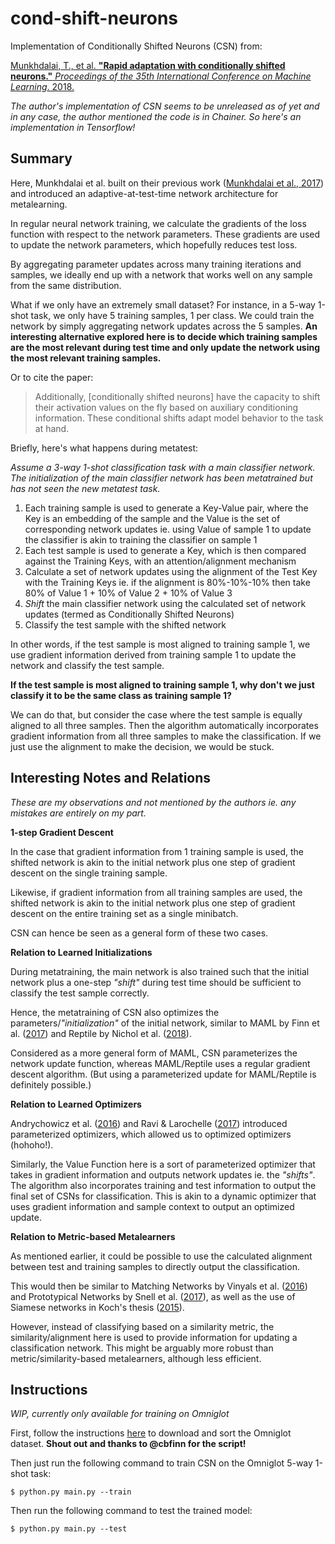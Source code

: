 # cond-shift-neurons

Implementation of Conditionally Shifted Neurons (CSN) from:

[Munkhdalai, T., et al. **"Rapid adaptation with conditionally shifted neurons."** *Proceedings of the 35th International Conference on Machine Learning*. 2018.](https://arxiv.org/pdf/1712.09926.pdf)

*The author's implementation of CSN seems to be unreleased as of yet and in any case, the author mentioned the code is in Chainer. So here's an implementation in Tensorflow!*

## Summary

Here, Munkhdalai et al. built on their previous work ([Munkhdalai et al., 2017](https://arxiv.org/abs/1703.00837)) and introduced an adaptive-at-test-time network architecture for metalearning.

In regular neural network training, we calculate the gradients of the loss function with respect to the network parameters. These gradients are used to update the network parameters, which hopefully reduces test loss.

By aggregating parameter updates across many training iterations and samples, we ideally end up with a network that works well on any sample from the same distribution.

What if we only have an extremely small dataset? For instance, in a 5-way 1-shot task, we only have 5 training samples, 1 per class. We could train the network by simply aggregating network updates across the 5 samples. **An interesting alternative explored here is to decide which training samples are the most relevant during test time and only update the network using the most relevant training samples.**

Or to cite the paper: 
> Additionally, [conditionally shifted neurons] have the capacity to shift their
activation values on the fly based on auxiliary conditioning information. These conditional shifts adapt model behavior to the task at hand.

Briefly, here's what happens during metatest:

*Assume a 3-way 1-shot classification task with a main classifier network. The initialization of the main classifier network has been metatrained but has not seen the new metatest task.*

1. Each training sample is used to generate a Key-Value pair, where the Key is an embedding of the sample and the Value is the set of corresponding network updates ie. using Value of sample 1 to update the classifier is akin to training the classifier on sample 1
2. Each test sample is used to generate a Key, which is then compared against the Training Keys, with an attention/alignment mechanism
3. Calculate a set of network updates using the alignment of the Test Key with the Training Keys ie. if the alignment is 80%-10%-10% then take 80% of Value 1 + 10% of Value 2 + 10% of Value 3
4. *Shift* the main classifier network using the calculated set of network updates (termed as Conditionally Shifted Neurons)
5. Classify the test sample with the shifted network

In other words, if the test sample is most aligned to training sample 1, we use gradient information derived from training sample 1 to update the network and classify the test sample.

**If the test sample is most aligned to training sample 1, why don't we just classify it to be the same class as training sample 1?**

We can do that, but consider the case where the test sample is equally aligned to all three samples. Then the algorithm automatically incorporates gradient information from all three samples to make the classification. If we just use the alignment to make the decision, we would be stuck.

## Interesting Notes and Relations

*These are my observations and not mentioned by the authors ie. any mistakes are entirely on my part.*

**1-step Gradient Descent**

In the case that gradient information from 1 training sample is used, the shifted network is akin to the initial network plus one step of gradient descent on the single training sample.

Likewise, if gradient information from all training samples are used, the shifted network is akin to the initial network plus one step of gradient descent on the entire training set as a single minibatch.

CSN can hence be seen as a general form of these two cases.

**Relation to Learned Initializations**

During metatraining, the main network is also trained such that the initial network plus a one-step *"shift"* during test time should be sufficient to classify the test sample correctly.

Hence, the metatraining of CSN also optimizes the parameters/*"initialization"* of the initial network, similar to MAML by Finn et al. ([2017](https://arxiv.org/abs/1703.03400)) and Reptile by Nichol et al. ([2018](https://arxiv.org/abs/1803.02999)). 

Considered as a more general form of MAML, CSN parameterizes the network update function, whereas MAML/Reptile uses a regular gradient descent algorithm. (But using a parameterized update for MAML/Reptile is definitely possible.)

**Relation to Learned Optimizers**

Andrychowicz et al. ([2016](https://arxiv.org/abs/1606.04474)) and Ravi & Larochelle ([2017](https://openreview.net/pdf?id=rJY0-Kcll)) introduced parameterized optimizers, which allowed us to optimized optimizers (hohoho!). 

Similarly, the Value Function here is a sort of parameterized optimizer that takes in gradient information and outputs network updates ie. the *"shifts"*. The algorithm also incorporates training and test information to output the final set of CSNs for classification. This is akin to a dynamic optimizer that uses gradient information and sample context to output an optimized update.

**Relation to Metric-based Metalearners**

As mentioned earlier, it could be possible to use the calculated alignment between test and training samples to directly output the classification.

This would then be similar to Matching Networks by Vinyals et al. ([2016](https://arxiv.org/abs/1606.04080)) and Prototypical Networks by Snell et al. ([2017](https://arxiv.org/abs/1703.05175)), as well as the use of Siamese networks in Koch's thesis ([2015](http://www.cs.utoronto.ca/~gkoch/files/msc-thesis.pdf)).

However, instead of classifying based on a similarity metric, the similarity/alignment here is used to provide information for updating a classification network. This might be arguably more robust than metric/similarity-based metalearners, although less efficient.

## Instructions

*WIP, currently only available for training on Omniglot*

First, follow the instructions [here](https://github.com/greentfrapp/cond-shift-neurons/tree/master/data/omniglot_resized/resize_images.py) to download and sort the Omniglot dataset. **Shout out and thanks to @cbfinn for the script!**

Then just run the following command to train CSN on the Omniglot 5-way 1-shot task:

```
$ python.py main.py --train
```

Then run the following command to test the trained model:

```
$ python.py main.py --test
```



